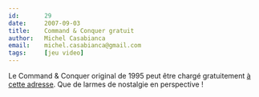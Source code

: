 ```yaml
---
id:       29
date:     2007-09-03
title:    Command & Conquer gratuit
author:   Michel Casabianca
email:    michel.casabianca@gmail.com
tags:     [jeu video]
---
```


Le Command & Conquer original de 1995 peut être chargé gratuitement [à cette adresse](http://www.commandandconquer.com/intel/default.aspx?id=61#NewsMain). Que de larmes de nostalgie en perspective !

